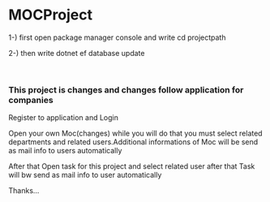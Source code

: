 # MOCProject


<p>1-) first open package manager console and write cd projectpath </p>
<p>2-) then write dotnet ef database update </p>
<br/>
<h3>This project is changes and changes follow application for companies</h3>
<p>Register to application and Login</p>
<p>Open your own Moc(changes) while you will do that you must select related departments and related users.Additional informations of Moc will be send as mail info to users automatically</p>
<p>After that Open task for this project and select related user after that Task will bw send as mail info to user automatically</p>

<p>Thanks...</p>
